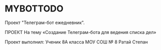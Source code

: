 # MYBOTTODO
Проект "Телеграм-бот ежедневник".

ПРОЕКТ
На тему «Создание Телеграм-бота для ведения списка дел»

Проект выполнил:
Ученик 8А класса МОУ СОШ № 8
Ратай Степан
